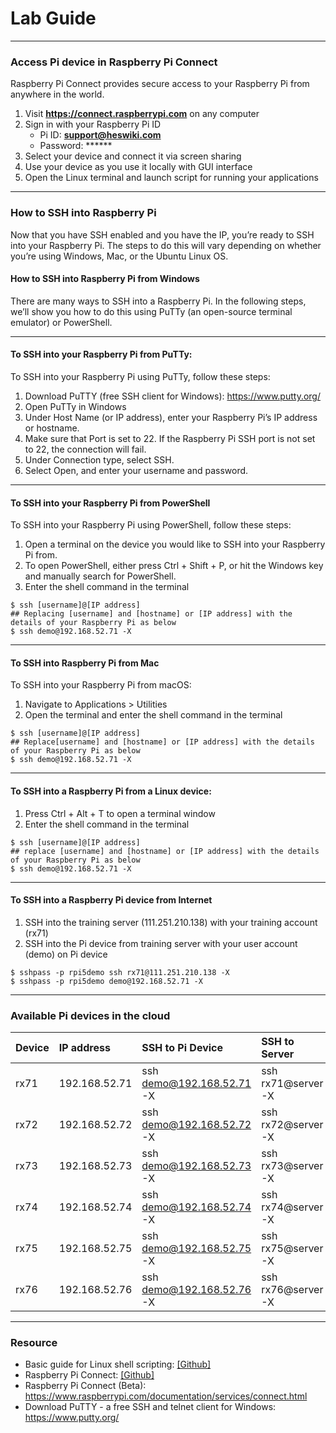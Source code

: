 # Lab Guide

---
### Access Pi device in Raspberry Pi Connect
Raspberry Pi Connect provides secure access to your Raspberry Pi from anywhere in the world.

1. Visit **https://connect.raspberrypi.com** on any computer
2. Sign in with your Raspberry Pi ID
   * Pi ID: **support@heswiki.com**
   * Password: ******
3. Select your device and connect it via screen sharing
4. Use your device as you use it locally with GUI interface
5. Open the Linux terminal and launch script for running your applications

---
### How to SSH into Raspberry Pi
Now that you have SSH enabled and you have the IP, you’re ready to SSH into your Raspberry Pi. The steps to do this will vary depending on whether you’re using Windows, Mac, or the Ubuntu Linux OS.

#### How to SSH into Raspberry Pi from Windows
There are many ways to SSH into a Raspberry Pi. In the following steps, we’ll show you how to do this using PuTTy (an open-source terminal emulator) or PowerShell. 


---
#### To SSH into your Raspberry Pi from PuTTy:
To SSH into your Raspberry Pi using PuTTy, follow these steps:

1. Download PuTTY (free SSH client for Windows): https://www.putty.org/
2. Open PuTTy in Windows
4. Under Host Name (or IP address), enter your Raspberry Pi’s IP address or hostname.
5. Make sure that Port is set to 22. If the Raspberry Pi SSH port is not set to 22, the connection will fail.
6. Under Connection type, select SSH.
7. Select Open, and enter your username and password.

---
#### To SSH into your Raspberry Pi from PowerShell
To SSH into your Raspberry Pi using PowerShell, follow these steps:

1. Open a terminal on the device you would like to SSH into your Raspberry Pi from.  
2. To open PowerShell, either press Ctrl + Shift + P, or hit the Windows key and manually search for PowerShell.
3. Enter the shell command in the terminal
```
$ ssh [username]@[IP address]
## Replacing [username] and [hostname] or [IP address] with the details of your Raspberry Pi as below
$ ssh demo@192.168.52.71 -X
```

---
#### To SSH into Raspberry Pi from Mac
To SSH into your Raspberry Pi from macOS:

1. Navigate to Applications > Utilities
2. Open the terminal and enter the shell command in the terminal
```
$ ssh [username]@[IP address]
## Replace[username] and [hostname] or [IP address] with the details of your Raspberry Pi as below
$ ssh demo@192.168.52.71 -X
```

---
#### To SSH into a Raspberry Pi from a Linux device:

1. Press Ctrl + Alt + T to open a terminal window
2. Enter the shell command in the terminal
```
$ ssh [username]@[IP address]
## replace [username] and [hostname] or [IP address] with the details of your Raspberry Pi as below
$ ssh demo@192.168.52.71 -X
```

---
#### To SSH into a Raspberry Pi device from Internet

1. SSH into the training server (111.251.210.138) with your training account (rx71)
2. SSH into the Pi device from training server with your user account (demo) on Pi device
```
$ sshpass -p rpi5demo ssh rx71@111.251.210.138 -X
$ sshpass -p rpi5demo demo@192.168.52.71 -X
```

---
### Available Pi devices in the cloud 

| Device | IP address | SSH to Pi Device | SSH to Server |
|:-|:-|:-|:-|
| rx71 | 192.168.52.71 | ssh demo@192.168.52.71 -X | ssh rx71@server -X |
| rx72 | 192.168.52.72 | ssh demo@192.168.52.72 -X | ssh rx72@server -X |
| rx73 | 192.168.52.73 | ssh demo@192.168.52.73 -X | ssh rx73@server -X |
| rx74 | 192.168.52.74 | ssh demo@192.168.52.74 -X | ssh rx74@server -X |
| rx75 | 192.168.52.75 | ssh demo@192.168.52.75 -X | ssh rx75@server -X |
| rx76 | 192.168.52.76 | ssh demo@192.168.52.76 -X | ssh rx76@server -X |


---
### Resource 
* Basic guide for Linux shell scripting: [[Github]](https://github.com/heslabs/rpi-llm-course/blob/main/00_Lab_Guide/Linux_Shell.md)
* Raspberry Pi Connect: [[Github]](https://github.com/heslabs/rpi-llm-course/blob/main/00_Lab_Guide/rpi-connect.md)
* Raspberry Pi Connect (Beta): https://www.raspberrypi.com/documentation/services/connect.html
* Download PuTTY - a free SSH and telnet client for Windows: https://www.putty.org/ 
